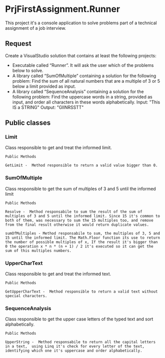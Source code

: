 
# PrjFirstAssignment.Runner

This project it's a console application to solve problems part of a technical assignment of a job interview.

## Request

Create a VisualStudio solution that contains at least the following projects:
 - Executable called “Runner”. It will ask the user which of the problems below to solve.
 - A library called “SumOfMultiple” containing a solution for the following problem:
   Find the sum of all natural numbers that are a multiple of 3 or 5 below a limit provided as input.
 - A library called “SequenceAnalysis” containing a solution for the following problem: 
   Find the uppercase words in a string, provided as input, and order all characters in 
   these words alphabetically. Input: "This IS a STRING" Output: "GIINRSSTT"

## Public classes

### Limit
Class responsible to get and treat the informed limit.
```
Public Methods
 
GetLimit -  Method responsible to return a valid value bigger than 0.

```

### SumOfMultiple
Class responsible to get the sum of multiples of 3 and 5 until the informed limit

```
Public Methods
 
Resolve -  Method responsabile to sum the result of the sum of multiples of 3 and 5 until the informed limit. Since 15 it's common to both of them, was necessary to sum the 15 multiples too, and remove from the final result otherwise it would return duplicate values.

sumOfMultiples - Method responsabile to sum, the multiples of 3, 5 and 15 until the informed limit. The Math.Floor function its use to return the number of possible multiples of x, If the result it's bigger than 0 the operation x * n * (n + 1) / 2 it's executed so it can get the sum of this multiples numbers.

```
### UpperCharText
Class responsible to get and treat the informed text.

```
Public Methods
 
GetUpperCharText -  Method responsible to return a valid text without special characters.

```

### SequenceAnalysis
Class responsible to get the upper case letters of the typed text and sort alphabetically.

```
Public Methods
 
UpperString -  Method responsabile to return all the capital letters in a text,  using Linq it's check for every letter of the text, identifying which one it's uppercase and order alphabetically.

```
